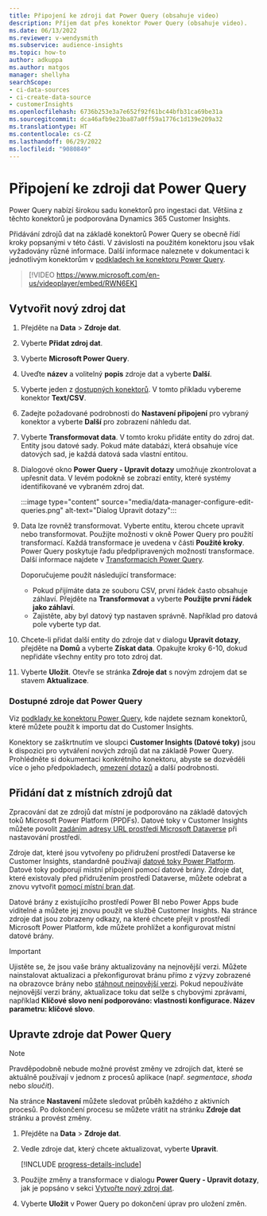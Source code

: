 ```yaml
---
title: Připojení ke zdroji dat Power Query (obsahuje video)
description: Příjem dat přes konektor Power Query (obsahuje video).
ms.date: 06/13/2022
ms.reviewer: v-wendysmith
ms.subservice: audience-insights
ms.topic: how-to
author: adkuppa
ms.author: matgos
manager: shellyha
searchScope:
- ci-data-sources
- ci-create-data-source
- customerInsights
ms.openlocfilehash: 6736b253e3a7e652f92f61bc44bfb31ca69be31a
ms.sourcegitcommit: dca46afb9e23ba87a0ff59a1776c1d139e209a32
ms.translationtype: HT
ms.contentlocale: cs-CZ
ms.lasthandoff: 06/29/2022
ms.locfileid: "9080849"
---
```

# <a name="connect-to-a-power-query-data-source"></a>Připojení ke zdroji dat Power Query

Power Query nabízí širokou sadu konektorů pro ingestaci dat. Většina z těchto konektorů je podporována Dynamics 365 Customer Insights.

Přidávání zdrojů dat na základě konektorů Power Query se obecně řídí kroky popsanými v této části. V závislosti na použitém konektoru jsou však vyžadovány různé informace. Další informace naleznete v dokumentaci k jednotlivým konektorům v [podkladech ke konektoru Power Query](/power-query/connectors/).

> [!VIDEO https://www.microsoft.com/en-us/videoplayer/embed/RWN6EK]

## <a name="create-a-new-data-source"></a>Vytvořit nový zdroj dat

1. Přejděte na **Data** > **Zdroje dat**.

1. Vyberte **Přidat zdroj dat**.

1. Vyberte **Microsoft Power Query**.

1. Uveďte **název** a volitelný **popis** zdroje dat a vyberte **Další**.

1. Vyberte jeden z [dostupných konektorů](#available-power-query-data-sources). V tomto příkladu vybereme konektor **Text/CSV**.

1. Zadejte požadované podrobnosti do **Nastavení připojení** pro vybraný konektor a vyberte **Další** pro zobrazení náhledu dat.

1. Vyberte **Transformovat data**. V tomto kroku přidáte entity do zdroj dat. Entity jsou datové sady. Pokud máte databázi, která obsahuje více datových sad, je každá datová sada vlastní entitou.

1. Dialogové okno **Power Query - Upravit dotazy** umožňuje zkontrolovat a upřesnit data. V levém podokně se zobrazí entity, které systémy identifikované ve vybraném zdroj dat.

   :::image type="content" source="media/data-manager-configure-edit-queries.png" alt-text="Dialog Upravit dotazy":::

1. Data lze rovněž transformovat. Vyberte entitu, kterou chcete upravit nebo transformovat. Použijte možnosti v okně Power Query pro použití transformací. Každá transformace je uvedena v části **Použité kroky**. Power Query poskytuje řadu předpřipravených možností transformace. Další informace najdete v [Transformacích Power Query](/power-query/power-query-what-is-power-query#transformations).

   Doporučujeme použít následující transformace:

   - Pokud přijímáte data ze souboru CSV, první řádek často obsahuje záhlaví. Přejděte na **Transformovat** a vyberte **Použijte první řádek jako záhlaví**.
   - Zajistěte, aby byl datový typ nastaven správně. Například pro datová pole vyberte typ dat.

1. Chcete-li přidat další entity do zdroje dat v dialogu **Upravit dotazy**, přejděte na **Domů** a vyberte **Získat data**. Opakujte kroky 6-10, dokud nepřidáte všechny entity pro toto zdroj dat.

1. Vyberte **Uložit**. Otevře se stránka **Zdroje dat** s novým zdrojem dat se stavem **Aktualizace**.

### <a name="available-power-query-data-sources"></a>Dostupné zdroje dat Power Query

Viz [podklady ke konektoru Power Query](/power-query/connectors/), kde najdete seznam konektorů, které můžete použít k importu dat do Customer Insights.

Konektory se zaškrtnutím ve sloupci **Customer Insights (Datové toky)** jsou k dispozici pro vytváření nových zdrojů dat na základě Power Query. Prohlédněte si dokumentaci konkrétního konektoru, abyste se dozvěděli více o jeho předpokladech, [omezení dotazů](/power-query/power-query-online-limits) a další podrobnosti.

## <a name="add-data-from-on-premises-data-sources"></a>Přidání dat z místních zdrojů dat

Zpracování dat ze zdrojů dat místní je podporováno na základě datových toků Microsoft Power Platform (PPDFs). Datové toky v Customer Insights můžete povolit [zadáním adresy URL prostředí Microsoft Dataverse](create-environment.md) při nastavování prostředí.

Zdroje dat, které jsou vytvořeny po přidružení prostředí Dataverse ke Customer Insights, standardně používají [datové toky Power Platform](/power-query/dataflows/overview-dataflows-across-power-platform-dynamics-365). Datové toky podporují místní připojení pomocí datové brány. Zdroje dat, které existovaly před přidružením prostředí Dataverse, můžete odebrat a znovu vytvořit [pomocí místní bran dat](/data-integration/gateway/service-gateway-app).

Datové brány z existujícího prostředí Power BI nebo Power Apps bude viditelné a můžete jej znovu použít ve službě Customer Insights. Na stránce zdroje dat jsou zobrazeny odkazy, na které chcete přejít v prostředí Microsoft Power Platform, kde můžete prohlížet a konfigurovat místní datové brány.

> [!IMPORTANT]
> Ujistěte se, že jsou vaše brány aktualizovány na nejnovější verzi. Můžete nainstalovat aktualizaci a překonfigurovat bránu přímo z výzvy zobrazené na obrazovce brány nebo [stáhnout nejnovější verzi](https://powerapps.microsoft.com/downloads/). Pokud nepoužíváte nejnovější verzi brány, aktualizace toku dat selže s chybovými zprávami, například **Klíčové slovo není podporováno: vlastnosti konfigurace. Název parametru: klíčové slovo**.

## <a name="edit-power-query-data-sources"></a>Upravte zdroje dat Power Query

> [!NOTE]
> Pravděpodobně nebude možné provést změny ve zdrojích dat, které se aktuálně používají v jednom z procesů aplikace (např. *segmentace*, *shoda* nebo *sloučit*).
>
> Na stránce **Nastavení** můžete sledovat průběh každého z aktivních procesů. Po dokončení procesu se můžete vrátit na stránku **Zdroje dat** stránku a provést změny.

1. Přejděte na **Data** > **Zdroje dat**.

1. Vedle zdroje dat, který chcete aktualizovat, vyberte **Upravit**.

   [!INCLUDE [progress-details-include](includes/progress-details-pane.md)]

1. Použijte změny a transformace v dialogu **Power Query - Upravit dotazy**, jak je popsáno v sekci [Vytvořte nový zdroj dat](#create-a-new-data-source).

1. Vyberte **Uložit** v Power Query po dokončení úprav pro uložení změn.
